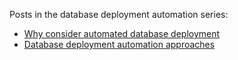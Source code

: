 Posts in the database deployment automation series:

- [Why consider automated database deployment](blog/2020-02/why-consider-database-deployment-automation/index.md)
- [Database deployment automation approaches](/blog/2020-02/database-deployment-automation-approaches/index.md)
